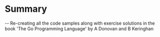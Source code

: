 # Summary 

-- Re-creating all the code samples along with exercise solutions in the book 'The Go Programming Language' by A Donovan and B Keringhan
